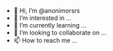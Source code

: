 - 👋 Hi, I’m @anonimorsrs
- 👀 I’m interested in ...
- 🌱 I’m currently learning ...
- 💞️ I’m looking to collaborate on ...
- 📫 How to reach me ...

<!---
anonimorsrs/anonimorsrs is a ✨ special ✨ repository because its `README.md` (this file) appears on your GitHub profile.
You can click the Preview link to take a look at your changes.
--->
